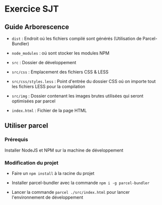 # Exercice SJT
## Guide Arborescence 

* `dist` : Endroit oú les fichiers compilé sont générés (Utilisation de Parcel-Bundler)

* `node_modules` : oú sont stocker les modules NPM

* `src` : Dossier de développement

* `src/css` : Emplacement des fichiers CSS & LESS

* `src/css/styles.less` : Point d'entrée du dossier CSS oú on importe tout les fichiers LESS pour la compilation

* `src/img` : Dossier contenant les images brutes utilisées qui seront optimisées par parcel

* `index.html` : Fichier de la page HTML

## Utiliser parcel

### Prérequis 
Installer NodeJS et NPM sur la machine de développement

### Modification du projet
* Faire un `npm install` à la racine du projet

* Installer parcel-bundler avec la commande `npm i -g parcel-bundler`

* Lancer la commande `parcel ./src/index.html` pour lancer l'environnement de développement 